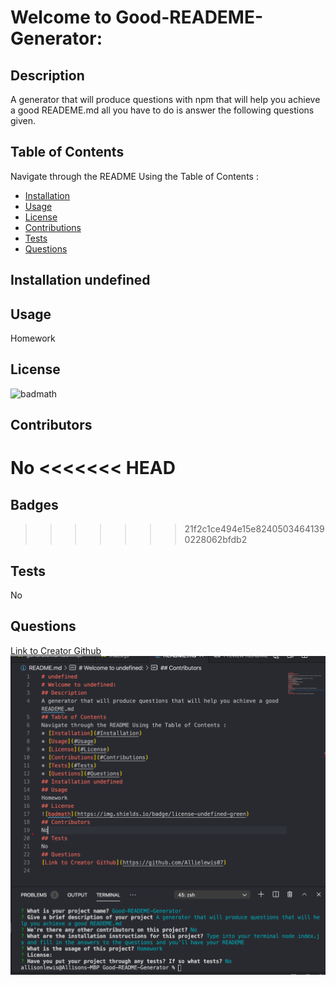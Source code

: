 # Welcome to Good-READEME-Generator: 
## Description
A generator that will produce questions with npm that will help you achieve a good READEME.md all you have to do is answer the following questions given.
## Table of Contents
Navigate through the README Using the Table of Contents : 
* [Installation](#Installation)
* [Usage](#Usage)
* [License](#License)
* [Contributions](#Contributions)
* [Tests](#Tests)
* [Questions](#Questions)
## Installation undefined
## Usage
Homework
## License
![badmath](https://img.shields.io/badge/license-undefined-green)
## Contributors
No
<<<<<<< HEAD
=======
## Badges
>>>>>>> 21f2c1ce494e15e82405034641390228062bfdb2
## Tests
No
## Questions
[Link to Creator Github](https://github.com/Allielewis07)
![Image of Game page](Assets/READEME-Example.png)
